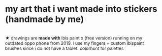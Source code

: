 # my art that i want made into stickers (handmade by me)
<br>
★ drawings are <b>made with </b> ibis paint x (free version) running on my outdated oppo phone from 2019. i use my fingers + custom ibispaint brushes since i do not have a tablet. colorhunt for palettes
